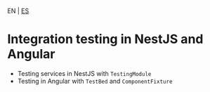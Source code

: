 <!-- MULTILANGUAJE MENU START -->
EN | [ES](https://lckpig.gitbook.io/es-practical-dev-handbook/typescript/automation-testing/integration-testing-nestjs-angular)
<!-- MULTILANGUAJE MENU END -->

# Integration testing in NestJS and Angular

- Testing services in NestJS with `TestingModule`
- Testing in Angular with `TestBed` and `ComponentFixture` 